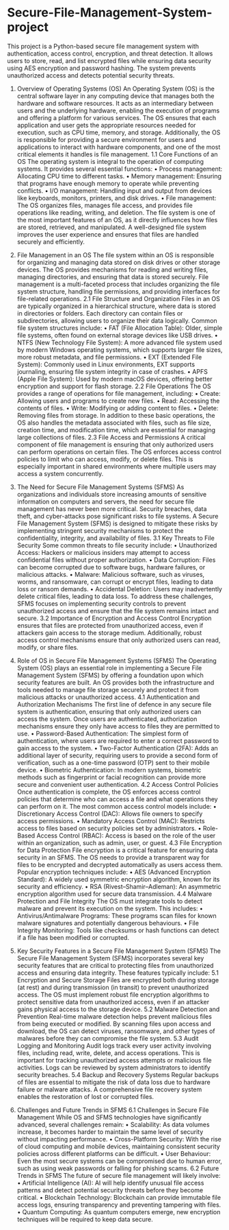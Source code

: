 # Secure-File-Management-System-project
This project is a Python-based secure file management system with authentication, access control, encryption, and threat detection. It allows users to store, read, and list encrypted files while ensuring data security using AES encryption and password hashing. The system prevents unauthorized access and detects potential security threats.
1. Overview of Operating Systems (OS)
An Operating System (OS) is the central software layer in any computing device that manages both the hardware and software resources. It acts as an intermediary between users and the underlying hardware, enabling the execution of programs and offering a platform for various services. The OS ensures that each application and user gets the appropriate resources needed for execution, such as CPU time, memory, and storage. Additionally, the OS is responsible for providing a secure environment for users and applications to interact with hardware components, and one of the most critical elements it handles is file management.
1.1 Core Functions of an OS
The operating system is integral to the operation of computing systems. It provides several essential functions:
•	Process management: Allocating CPU time to different tasks.
•	Memory management: Ensuring that programs have enough memory to operate while preventing conflicts.
•	I/O management: Handling input and output from devices like keyboards, monitors, printers, and disk drives.
•	File management: The OS organizes files, manages file access, and provides file operations like reading, writing, and deletion.
The file system is one of the most important features of an OS, as it directly influences how files are stored, retrieved, and manipulated. A well-designed file system improves the user experience and ensures that files are handled securely and efficiently.

2. File Management in an OS
The file system within an OS is responsible for organizing and managing data stored on disk drives or other storage devices. The OS provides mechanisms for reading and writing files, managing directories, and ensuring that data is stored securely. File management is a multi-faceted process that includes organizing the file system structure, handling file permissions, and providing interfaces for file-related operations.
2.1 File Structure and Organization
Files in an OS are typically organized in a hierarchical structure, where data is stored in directories or folders. Each directory can contain files or subdirectories, allowing users to organize their data logically.
Common file system structures include:
•	FAT (File Allocation Table): Older, simple file systems, often found on external storage devices like USB drives.
•	NTFS (New Technology File System): A more advanced file system used by modern Windows operating systems, which supports larger file sizes, more robust metadata, and file permissions.
•	EXT (Extended File System): Commonly used in Linux environments, EXT supports journaling, ensuring file system integrity in case of crashes.
•	APFS (Apple File System): Used by modern macOS devices, offering better encryption and support for flash storage.
2.2 File Operations
The OS provides a range of operations for file management, including:
•	Create: Allowing users and programs to create new files.
•	Read: Accessing the contents of files.
•	Write: Modifying or adding content to files.
•	Delete: Removing files from storage.
In addition to these basic operations, the OS also handles the metadata associated with files, such as file size, creation time, and modification time, which are essential for managing large collections of files.
2.3 File Access and Permissions
A critical component of file management is ensuring that only authorized users can perform operations on certain files. The OS enforces access control policies to limit who can access, modify, or delete files. This is especially important in shared environments where multiple users may access a system concurrently.
3. The Need for Secure File Management Systems (SFMS)
As organizations and individuals store increasing amounts of sensitive information on computers and servers, the need for secure file management has never been more critical. Security breaches, data theft, and cyber-attacks pose significant risks to file systems. A Secure File Management System (SFMS) is designed to mitigate these risks by implementing stringent security mechanisms to protect the confidentiality, integrity, and availability of files.
3.1 Key Threats to File Security
Some common threats to file security include:
•	Unauthorized Access: Hackers or malicious insiders may attempt to access confidential files without proper authorization.
•	Data Corruption: Files can become corrupted due to software bugs, hardware failures, or malicious attacks.
•	Malware: Malicious software, such as viruses, worms, and ransomware, can corrupt or encrypt files, leading to data loss or ransom demands.
•	Accidental Deletion: Users may inadvertently delete critical files, leading to data loss.
To address these challenges, SFMS focuses on implementing security controls to prevent unauthorized access and ensure that the file system remains intact and secure.
3.2 Importance of Encryption and Access Control
Encryption ensures that files are protected from unauthorized access, even if attackers gain access to the storage medium. Additionally, robust access control mechanisms ensure that only authorized users can read, modify, or share files.

4. Role of OS in Secure File Management Systems (SFMS)
The Operating System (OS) plays an essential role in implementing a Secure File Management System (SFMS) by offering a foundation upon which security features are built. An OS provides both the infrastructure and tools needed to manage file storage securely and protect it from malicious attacks or unauthorized access.
4.1 Authentication and Authorization Mechanisms
The first line of defence in any secure file system is authentication, ensuring that only authorized users can access the system. Once users are authenticated, authorization mechanisms ensure they only have access to files they are permitted to use.
•	Password-Based Authentication: The simplest form of authentication, where users are required to enter a correct password to gain access to the system.
•	Two-Factor Authentication (2FA): Adds an additional layer of security, requiring users to provide a second form of verification, such as a one-time password (OTP) sent to their mobile device.
•	Biometric Authentication: In modern systems, biometric methods such as fingerprint or facial recognition can provide more secure and convenient user authentication.
4.2 Access Control Policies
Once authentication is complete, the OS enforces access control policies that determine who can access a file and what operations they can perform on it. The most common access control models include:
•	Discretionary Access Control (DAC): Allows file owners to specify access permissions.
•	Mandatory Access Control (MAC): Restricts access to files based on security policies set by administrators.
•	Role-Based Access Control (RBAC): Access is based on the role of the user within an organization, such as admin, user, or guest.
4.3 File Encryption for Data Protection
File encryption is a critical feature for ensuring data security in an SFMS. The OS needs to provide a transparent way for files to be encrypted and decrypted automatically as users access them. Popular encryption techniques include:
•	AES (Advanced Encryption Standard): A widely used symmetric encryption algorithm, known for its security and efficiency.
•	RSA (Rivest–Shamir–Adleman): An asymmetric encryption algorithm used for secure data transmission.
4.4 Malware Protection and File Integrity
The OS must integrate tools to detect malware and prevent its execution on the system. This includes:
•	Antivirus/Antimalware Programs: These programs scan files for known malware signatures and potentially dangerous behaviours.
•	File Integrity Monitoring: Tools like checksums or hash functions can detect if a file has been modified or corrupted.

5. Key Security Features in a Secure File Management System (SFMS)
The Secure File Management System (SFMS) incorporates several key security features that are critical to protecting files from unauthorized access and ensuring data integrity. These features typically include:
5.1 Encryption and Secure Storage
Files are encrypted both during storage (at rest) and during transmission (in transit) to prevent unauthorized access. The OS must implement robust file encryption algorithms to protect sensitive data from unauthorized access, even if an attacker gains physical access to the storage device.
5.2 Malware Detection and Prevention
Real-time malware detection helps prevent malicious files from being executed or modified. By scanning files upon access and download, the OS can detect viruses, ransomware, and other types of malwares before they can compromise the file system.
5.3 Audit Logging and Monitoring
Audit logs track every user activity involving files, including read, write, delete, and access operations. This is important for tracking unauthorized access attempts or malicious file activities. Logs can be reviewed by system administrators to identify security breaches.
5.4 Backup and Recovery Systems
Regular backups of files are essential to mitigate the risk of data loss due to hardware failure or malware attacks. A comprehensive file recovery system enables the restoration of lost or corrupted files.
6. Challenges and Future Trends in SFMS
6.1 Challenges in Secure File Management
While OS and SFMS technologies have significantly advanced, several challenges remain:
•	Scalability: As data volumes increase, it becomes harder to maintain the same level of security without impacting performance.
•	Cross-Platform Security: With the rise of cloud computing and mobile devices, maintaining consistent security policies across different platforms can be difficult.
•	User Behaviour: Even the most secure systems can be compromised due to human error, such as using weak passwords or falling for phishing scams.
6.2 Future Trends in SFMS
The future of secure file management will likely involve:
•	Artificial Intelligence (AI): AI will help identify unusual file access patterns and detect potential security threats before they become critical.
•	Blockchain Technology: Blockchain can provide immutable file access logs, ensuring transparency and preventing tampering with files.
•	Quantum Computing: As quantum computers emerge, new encryption techniques will be required to keep data secure.
